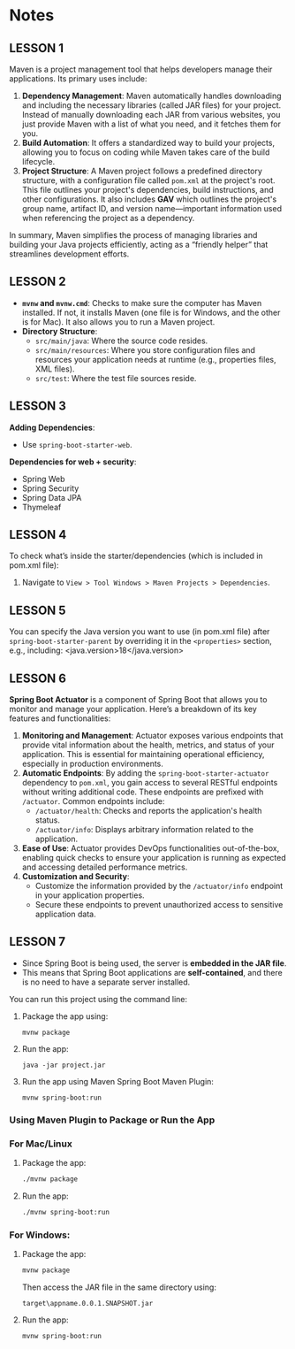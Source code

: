 
# Notes 

## LESSON 1
Maven is a project management tool that helps developers manage their applications. Its primary uses include:

1. **Dependency Management**: Maven automatically handles downloading and including the necessary libraries (called JAR files) for your project. Instead of manually downloading each JAR from various websites, you just provide Maven with a list of what you need, and it fetches them for you.
2. **Build Automation**: It offers a standardized way to build your projects, allowing you to focus on coding while Maven takes care of the build lifecycle.
3. **Project Structure**: A Maven project follows a predefined directory structure, with a configuration file called `pom.xml` at the project's root. This file outlines your project's dependencies, build instructions, and other configurations. It also includes **GAV** which outlines the project's group name, artifact ID, and version name—important information used when referencing the project as a dependency.

In summary, Maven simplifies the process of managing libraries and building your Java projects efficiently, acting as a “friendly helper” that streamlines development efforts.


## LESSON 2
- **`mvnw` and `mvnw.cmd`**: Checks to make sure the computer has Maven installed. If not, it installs Maven (one file is for Windows, and the other is for Mac). It also allows you to run a Maven project.
- **Directory Structure**:
  - `src/main/java`: Where the source code resides.
  - `src/main/resources`: Where you store configuration files and resources your application needs at runtime (e.g., properties files, XML files).
  - `src/test`: Where the test file sources reside.


## LESSON 3
**Adding Dependencies**:
- Use `spring-boot-starter-web`.

**Dependencies for web + security**:
- Spring Web
- Spring Security
- Spring Data JPA
- Thymeleaf


## LESSON 4
To check what’s inside the starter/dependencies (which is included in pom.xml file):
1. Navigate to `View > Tool Windows > Maven Projects > Dependencies`.


## LESSON 5
You can specify the Java version you want to use (in pom.xml file) after `spring-boot-starter-parent` by overriding it in the `<properties>` section, e.g., including:
<java.version>18</java.version>


## LESSON 6
**Spring Boot Actuator** is a component of Spring Boot that allows you to monitor and manage your application. Here’s a breakdown of its key features and functionalities:

1. **Monitoring and Management**: Actuator exposes various endpoints that provide vital information about the health, metrics, and status of your application. This is essential for maintaining operational efficiency, especially in production environments.
2. **Automatic Endpoints**: By adding the `spring-boot-starter-actuator` dependency to `pom.xml`, you gain access to several RESTful endpoints without writing additional code. These endpoints are prefixed with `/actuator`. Common endpoints include:
   - `/actuator/health`: Checks and reports the application's health status.
   - `/actuator/info`: Displays arbitrary information related to the application.
3. **Ease of Use**: Actuator provides DevOps functionalities out-of-the-box, enabling quick checks to ensure your application is running as expected and accessing detailed performance metrics.
4. **Customization and Security**:
   - Customize the information provided by the `/actuator/info` endpoint in your application properties.
   - Secure these endpoints to prevent unauthorized access to sensitive application data.


## LESSON 7
- Since Spring Boot is being used, the server is **embedded in the JAR file**.
- This means that Spring Boot applications are **self-contained**, and there is no need to have a separate server installed.

You can run this project using the command line:
1. Package the app using:
   ```
   mvnw package
   ```
2. Run the app:
   ```
   java -jar project.jar
   ```
3. Run the app using Maven Spring Boot Maven Plugin:
   ```
   mvnw spring-boot:run
   ```


### Using Maven Plugin to Package or Run the App 
### For Mac/Linux
1. Package the app:
   ```bash
   ./mvnw package
   ```
2. Run the app:
   ```bash
   ./mvnw spring-boot:run
   ```

### For Windows:
1. Package the app:
   ```bash
   mvnw package
   ```
   Then access the JAR file in the same directory using:
   ```
   target\appname.0.0.1.SNAPSHOT.jar
   ```
2. Run the app:
   ```bash
   mvnw spring-boot:run
   ```
